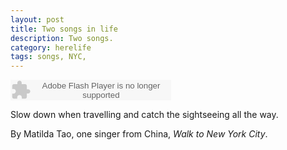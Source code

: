 ```yaml
---
layout: post
title: Two songs in life
description: Two songs.
category: herelife
tags: songs, NYC,
---
```


<p><embed src="http://www.xiami.com/widget/0_385243/singlePlayer.swf" type="application/x-shockwave-flash" width="257" height="33" wmode="transparent"></embed></p>

Slow down when travelling and catch the sightseeing all the way.

By Matilda Tao, one singer from China, *Walk to New York City*.

